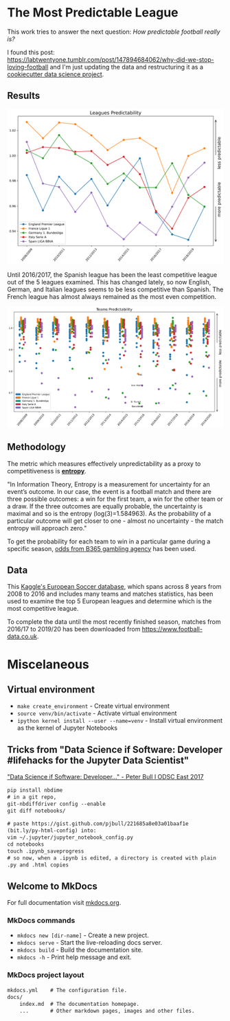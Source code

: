 # The Most Predictable League

This work tries to answer the next question: *How predictable football really is?*

I found this post: <https://labtwentyone.tumblr.com/post/147894684062/why-did-we-stop-loving-football>
and I'm just updating the data and restructuring it as a [cookiecutter data science project](https://drivendata.github.io/cookiecutter-data-science).

## Results

![](leagues_pred.png)

Until 2016/2017, the Spanish league has been the least competitive league out of the 5 leagues examined.
This has changed lately, so now English, German, and Italian leagues seems to be less competitive than Spanish.
The French league has almost always remained as the most even competition.

![](teams_pred.png)

## Methodology

The metric which measures effectively unpredictability as a proxy to competitiveness is [**entropy**](https://en.wikipedia.org/wiki/Entropy_(information_theory)).

"In Information Theory, Entropy is a measurement for uncertainty for an event’s outcome. In our case, the event is a football match and there are three possible outcomes: a win for the first team, a win for the other team or a draw. If the three outcomes are equally probable, the uncertainty is maximal and so is the entropy (log(3)=1.584963). As the probability of a particular outcome will get closer to one - almost no uncertainty - the match entropy will approach zero."

To get the probability for each team to win in a particular game during a specific season, [odds from B365 gambling agency](https://github.com/jartigag/football-entropy/blob/master/src/features/build_features.py#L7) has been used.

## Data

This [Kaggle's European Soccer database](https://www.kaggle.com/hugomathien/soccer), which spans across 8 years from 2008 to 2016 and includes many teams and matches statistics, has been used to examine the top 5 European leagues and determine which is the most competitive league.

To complete the data until the most recently finished season, matches from 2016/17 to 2019/20 has been downloaded from <https://www.football-data.co.uk>.

# Miscelaneous

## Virtual environment

* `make create_environment` - Create virtual environment
* `source venv/bin/activate` - Activate virtual environment
* `ipython kernel install --user --name=venv` - Install virtual environment as the kernel of Jupyter Notebooks

## Tricks from "Data Science if Software: Developer #lifehacks for the Jupyter Data Scientist"

["Data Science if Software: Developer..." - Peter Bull l ODSC East 2017](https://youtu.be/HM56wCNxCnQ)

```
pip install nbdime
# in a git repo,
git-nbdiffdriver config --enable
git diff notebooks/
```

```
# paste https://gist.github.com/pjbull/221685a8e03a01baaf1e (bit.ly/py-html-config) into:
vim ~/.jupyter/jupyter_notebook_config.py
cd notebooks
touch .ipynb_saveprogress
# so now, when a .ipynb is edited, a directory is created with plain .py and .html copies
```

## Welcome to MkDocs

For full documentation visit [mkdocs.org](https://www.mkdocs.org).

### MkDocs commands

* `mkdocs new [dir-name]` - Create a new project.
* `mkdocs serve` - Start the live-reloading docs server.
* `mkdocs build` - Build the documentation site.
* `mkdocs -h` - Print help message and exit.

### MkDocs project layout

    mkdocs.yml    # The configuration file.
    docs/
        index.md  # The documentation homepage.
        ...       # Other markdown pages, images and other files.
